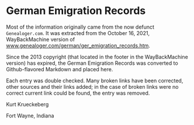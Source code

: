# German Emigration Records

Most of the information originally came from the now defunct `Genealoger.com`. It was extracted from the
October 16, 2021, WayBackMachine version of www.genealoger.com/german/ger_emigration_records.htm.

Since the 2013 copyright (that located in the footer in the WayBackMachine version) has expired, the German Emigration Records was converted to Github-flavored Markdown and placed here.

Each entry was double checked. Many broken links have been corrected, other sources and their links added; in the case of broken links were no correct current link could be found, the entry was removed.

Kurt Krueckeberg

Fort Wayne, Indiana
